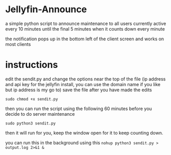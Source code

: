 # Jellyfin-Announce
a simple python script to announce maintenance to all users currently active every 10 minutes until the final 5 minutes when it counts down every minute

the notification pops up in the bottom left of the client screen and works on most clients

# instructions

edit the sendit.py and change the options near the top of the file (ip address and api key for the jellyfin install, you can use the domain name if you like but ip address is my go to) save the file after you have made the edits

`sudo chmod +x sendit.py` 

then you can run the script using the following 60 minutes before you decide to do server maintenance 

`sudo python3 sendit.py`

then it will run for you, keep the window open for it to keep counting down.

you can run this in the background using this `nohup python3 sendit.py > output.log 2>&1 &`
